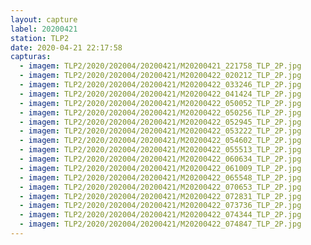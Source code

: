 ```yaml
---
layout: capture
label: 20200421
station: TLP2
date: 2020-04-21 22:17:58
capturas:
  - imagem: TLP2/2020/202004/20200421/M20200421_221758_TLP_2P.jpg
  - imagem: TLP2/2020/202004/20200421/M20200422_020212_TLP_2P.jpg
  - imagem: TLP2/2020/202004/20200421/M20200422_033246_TLP_2P.jpg
  - imagem: TLP2/2020/202004/20200421/M20200422_041424_TLP_2P.jpg
  - imagem: TLP2/2020/202004/20200421/M20200422_050052_TLP_2P.jpg
  - imagem: TLP2/2020/202004/20200421/M20200422_050256_TLP_2P.jpg
  - imagem: TLP2/2020/202004/20200421/M20200422_052945_TLP_2P.jpg
  - imagem: TLP2/2020/202004/20200421/M20200422_053222_TLP_2P.jpg
  - imagem: TLP2/2020/202004/20200421/M20200422_054602_TLP_2P.jpg
  - imagem: TLP2/2020/202004/20200421/M20200422_055513_TLP_2P.jpg
  - imagem: TLP2/2020/202004/20200421/M20200422_060634_TLP_2P.jpg
  - imagem: TLP2/2020/202004/20200421/M20200422_061009_TLP_2P.jpg
  - imagem: TLP2/2020/202004/20200421/M20200422_065548_TLP_2P.jpg
  - imagem: TLP2/2020/202004/20200421/M20200422_070653_TLP_2P.jpg
  - imagem: TLP2/2020/202004/20200421/M20200422_072831_TLP_2P.jpg
  - imagem: TLP2/2020/202004/20200421/M20200422_073736_TLP_2P.jpg
  - imagem: TLP2/2020/202004/20200421/M20200422_074344_TLP_2P.jpg
  - imagem: TLP2/2020/202004/20200421/M20200422_074847_TLP_2P.jpg
---
```

